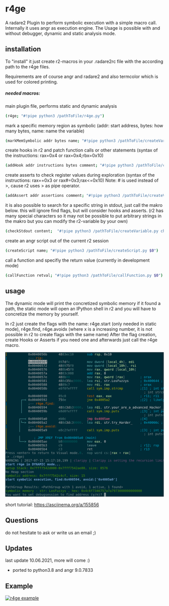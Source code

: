 # r4ge

A radare2 Plugin to perform symbolic execution with a simple 
macro call.
Internally it uses angr as execution engine.
The Usage is possible with and without debugger, dynamic and 
static analysis mode.

## installation
To "install" it just create r2-macros in your .radare2rc file
with the according path to the r4ge files.

Requirements are of course angr and radare2 and also termcolor which is used
for colored printing.

##### needed macros:

main plugin file, performs static and dynamic analysis
```sh
(r4ge; "#!pipe python3 /pathToFile/r4ge.py")
```
mark a specific memory region as symbolic (addr: start address, bytes: how many bytes, name: name
the variable)
```sh
(markMemSymbolic addr bytes name; "#!pipe python3 /pathToFile/createVariable.py symb $0 $1 $2")
```

create hooks in r2 and patch function calls or other statements (syntax of the instructions: rax=0x4
or rax=0x4;rbx=0x10)
```sh
(addHook addr instructions bytes comment; "#!pipe python3 /pathToFile/createVariable.py hook $0 $1 $2 $3")
```

create asserts to check register values during exploration (syntax of the instructions: rax==0x3 or
rax#=0x3;rax<=0x10) Note: # is used instead of >, cause r2 uses > as pipe operator.
```sh
(addAssert addr assertions comment; "#!pipe python3 /pathToFile/createVariable.py assert $0 $1 $2")
```

it is also possible to search for a specific string in stdout, just call the makro below. this will
ignore find flags, but will consider hooks and asserts. (r2 has many special characters so it may not
be possible to put arbitrary strings in the makro but you can modify the r2-variable by your own)
```sh
(checkStdout content;  "#!pipe python3 /pathToFile/createVariable.py checkstdout $0")
```

create an angr script out of the current r2 session
```sh
(createScript name; "#!pipe python3 /pathToFile/createScript.py $0")
```

call a function and specifiy the return value (currently in development mode)
```sh
(callFunction retval; "#!pipe python3 /pathToFile/callFunction.py $0")
```

## usage

The dynamic mode will print the concretized symbolic memory if it found a path, 
the static mode will open an IPython shell in r2 and you will have to concretize the memory
by yourself.

In r2 just create the flags with the name: r4ge.start (only needed in static mode), r4ge.find,
r4ge.avoidx (where x is a increasing number, it is not possible in r2 to create flags with the same
name)
After the flag creation, create Hooks or Asserts if you need one and afterwards just call the r4ge
macro.

![usage image](/doc/usage_image.png)

short tutorial: https://asciinema.org/a/155856

## Questions
do not hesitate to ask or write us an email ;)

## Updates
last update 10.06.2021, more will come :)
- ported to python3.8 and angr 9.0.7833

## Example

[![r4ge example](https://asciinema.org/a/418791.svg)](https://asciinema.org/a/418791)
